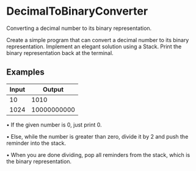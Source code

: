 # DecimalToBinaryConverter
Converting a decimal number to its binary representation.

Create a simple program that can convert a decimal number to its binary representation. Implement an elegant solution using a Stack.
Print the binary representation back at the terminal.

Examples
--------

Input | Output
------|--------
10 | 1010|
1024 | 10000000000


•	If the given number is 0, just print 0.

•	Else, while the number is greater than zero, divide it by 2 and push the reminder into the stack.
 
•	When you are done dividing, pop all reminders from the stack, which is the binary representation.
